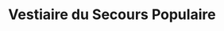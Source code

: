 ---
title: "Vestiaire du Secours Populaire"
url: /parthenay/vestiaire-du-secours-populaire/
shop: charité
---